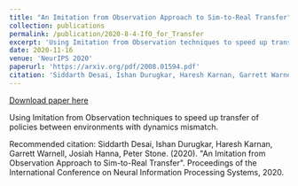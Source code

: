 ```yaml
---
title: "An Imitation from Observation Approach to Sim-to-Real Transfer"
collection: publications
permalink: /publication/2020-8-4-IfO_for_Transfer
excerpt: 'Using Imitation from Observation techniques to speed up transfer of policies between environments with dynamics mismatch'
date: 2020-11-16
venue: 'NeurIPS 2020'
paperurl: 'https://arxiv.org/pdf/2008.01594.pdf'
citation: 'Siddarth Desai, Ishan Durugkar, Haresh Karnan, Garrett Warnell, Josiah Hanna, Peter Stone. (2020). &quot;An Imitation from Observation Approach to Sim-to-Real Transfer&quot;. NeurIPS, 2020.'
---
```


<a href='https://arxiv.org/pdf/2008.01594.pdf'>Download paper here</a>

Using Imitation from Observation techniques to speed up transfer of policies between environments with dynamics mismatch. 

Recommended citation: Siddarth Desai, Ishan Durugkar, Haresh Karnan, Garrett Warnell, Josiah Hanna, Peter Stone. (2020). "An Imitation from Observation Approach to Sim-to-Real Transfer". Proceedings of the International Conference on Neural Information Processing Systems, 2020.
